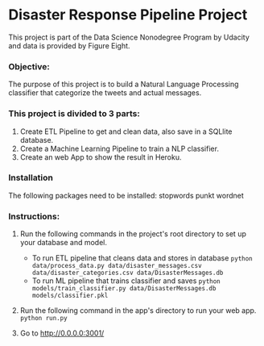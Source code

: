 
# Disaster Response Pipeline Project
This project is part of the Data Science Nonodegree Program by Udacity and data is provided by Figure Eight.

### Objective: 
The purpose of this project is to build a Natural Language Processing classifier that categorize the tweets and actual messages. 

### This project is divided to 3 parts:
1) Create ETL Pipeline to get and clean data, also save in a SQLlite database. 
2) Create a Machine Learning Pipeline to train a NLP classifier. 
3) Create an web App to show the result in Heroku. 

### Installation 
The following packages need to be installed:
stopwords
punkt
wordnet

### Instructions:
1. Run the following commands in the project's root directory to set up your database and model.

    - To run ETL pipeline that cleans data and stores in database
        `python data/process_data.py data/disaster_messages.csv data/disaster_categories.csv data/DisasterMessages.db`
    - To run ML pipeline that trains classifier and saves
        `python models/train_classifier.py data/DisasterMessages.db models/classifier.pkl`

2. Run the following command in the app's directory to run your web app.
    `python run.py`

3. Go to http://0.0.0.0:3001/

